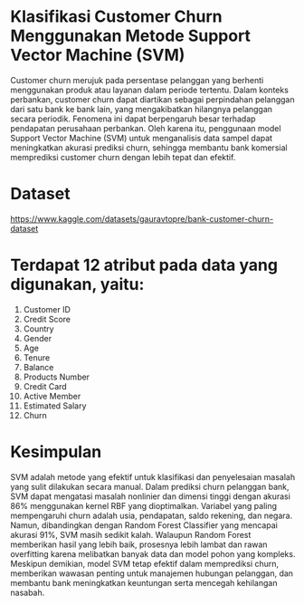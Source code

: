 # Klasifikasi Customer Churn Menggunakan Metode Support Vector Machine (SVM)
Customer churn merujuk pada persentase pelanggan yang berhenti menggunakan produk atau layanan dalam periode tertentu. Dalam konteks perbankan, customer churn dapat diartikan sebagai perpindahan pelanggan dari satu bank ke bank lain, yang mengakibatkan hilangnya pelanggan secara periodik. Fenomena ini dapat berpengaruh besar terhadap pendapatan perusahaan perbankan. Oleh karena itu, penggunaan model Support Vector Machine (SVM) untuk menganalisis data sampel dapat meningkatkan akurasi prediksi churn, sehingga membantu bank komersial memprediksi customer churn dengan lebih tepat dan efektif.

# Dataset
https://www.kaggle.com/datasets/gauravtopre/bank-customer-churn-dataset 

# Terdapat 12 atribut pada data yang digunakan, yaitu:
1. Customer ID
2. Credit Score
3. Country
4. Gender
5. Age
6. Tenure
7. Balance
8. Products Number
9. Credit Card
10. Active Member
11. Estimated Salary
12. Churn

# Kesimpulan
SVM adalah metode yang efektif untuk klasifikasi dan penyelesaian masalah yang sulit dilakukan secara manual. Dalam prediksi churn pelanggan bank, SVM dapat mengatasi masalah nonlinier dan dimensi tinggi dengan akurasi 86% menggunakan kernel RBF yang dioptimalkan. Variabel yang paling mempengaruhi churn adalah usia, pendapatan, saldo rekening, dan negara. Namun, dibandingkan dengan Random Forest Classifier yang mencapai akurasi 91%, SVM masih sedikit kalah. Walaupun Random Forest memberikan hasil yang lebih baik, prosesnya lebih lambat dan rawan overfitting karena melibatkan banyak data dan model pohon yang kompleks. Meskipun demikian, model SVM tetap efektif dalam memprediksi churn, memberikan wawasan penting untuk manajemen hubungan pelanggan, dan membantu bank meningkatkan keuntungan serta mencegah kehilangan nasabah.
